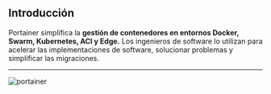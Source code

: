 ## Introducción
Portainer simplifica la **gestión de contenedores en entornos Docker, Swarm, Kubernetes, ACI y Edge.** 
Los ingenieros de software lo utilizan para acelerar las implementaciones de software, solucionar problemas y simplificar las migraciones.
- - -
![portainer](https://www.linuxadictos.com/wp-content/uploads/portainer.jpg)
